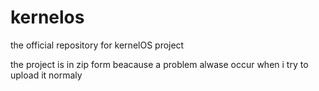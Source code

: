 # kernelos
the official repository for kernelOS project

the project is in zip form beacause a problem alwase occur when i try to upload it normaly
